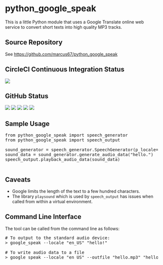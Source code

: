 # python_google_speak
This is a little Python module that uses a Google Translate online web service to convert short 
texts into high quality MP3 tracks.

## Source Repository ##

See https://github.com/marcus67/python_google_speak

## CircleCI Continuous Integration Status

<A HREF="https://circleci.com/gh/marcus67/python_google_speak/tree/master"><IMG SRC="https://img.shields.io/circleci/project/github/marcus67/python_google_speak.svg?label=Python3%20master"></A> 

## GitHub Status

<A HREF="https://github.com/marcus67/python_google_speak"><IMG SRC="https://img.shields.io/github/forks/marcus67/python_google_speak.svg?label=forks"></A> <A HREF="https://github.com/marcus67/python_google_speak/stargazers"><IMG SRC="https://img.shields.io/github/stars/marcus67/python_google_speak.svg?label=stars"></A> <A HREF="https://github.com/marcus67/python_google_speak/watchers"><IMG SRC="https://img.shields.io/github/watchers/marcus67/python_google_speak.svg?label=watchers"></A> <A HREF="https://github.com/marcus67/python_google_speak/issues"><IMG SRC="https://img.shields.io/github/issues/marcus67/python_google_speak.svg"></A> <A HREF="https://github.com/marcus67/python_google_speak/pulls"><IMG SRC="https://img.shields.io/github/issues-pr/marcus67/python_google_speak.svg"></A>
## Sample Usage ##
<PRE>
from python_google_speak import speech_generator
from python_google_speak import speech_output

sound_generator = speech_generator.SpeechGenerator(p_locale="en_US")
sound_data = sound_generator.generate_audio_data("hello.")
speech_output.playback_audio_data(sound_data) 

</PRE>

## Caveats ##
* Google limits the length of the text to a few hundred characters.
* The library `playsound` which is used by `speech_output` has issues when called from within 
a virtual environment.

## Command Line Interface

The tool can be called from the command line as follows:

<PRE>
# To output to the standard audio device:
> google_speak --locale "en_US" "hello!"

# To write audio data to a file
> google_speak --locale "en_US" --outfile "hello.mp3" "hello!"
</PRE>
